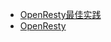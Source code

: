 
- [OpenResty最佳实践](https://legacy.gitbook.com/book/moonbingbing/openresty-best-practices/details)
- [OpenResty](https://wiki.shileizcc.com/confluence/display/openresty/OpenResty)